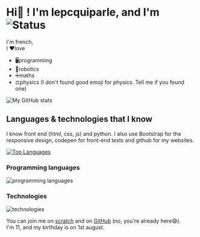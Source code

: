 # Hi👋 ! I'm lepcquiparle, and I'm ![Status](https://img.shields.io/badge/Status-Online-brightgreen)  

I'm french,  
I ❤love  
+ 🖥programming  
+ 🤖robotics  
+ ➗maths
+ ⚖️physics (I don't found good emoji for physics. Tell me if you found one)

![My GitHub stats](https://github-readme-stats.vercel.app/api?username=lenetquiparle&hide=issues&show_icons=true)

## Languages & technologies that I know  
I know front end (html, css, js) and python. I also use Bootstrap for the responsive design, codepen for front-end tests and github for my websites.

[![Top Languages](https://github-readme-stats.vercel.app/api/top-langs/?username=lenetquiparle)](https://github.com/lenetquiparle/github-readme-stats)

### Programming languages
![programming languages](https://skillicons.dev/icons?i=html,css,js,md,py)  

### Technologies
![technologies](https://skillicons.dev/icons?i=bootstrap,codepen,github,vscode,windows)

You can join me on [scratch](https://scratch.mit.edu/users/le_pc_qui_parle/) and on [GitHub](https://github.com/LeNetQuiParle) (no, you're already here😅).  
I'm 11, and my birthday is on 1st august.

